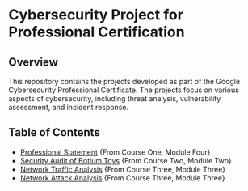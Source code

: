 # Cybersecurity Project for Professional Certification

## Overview
This repository contains the projects developed as part of the Google Cybersecurity Professional Certificate. The projects focus on various aspects of cybersecurity, including threat analysis, vulnerability assessment, and incident response.

## Table of Contents
- [Professional Statement](ProfessionalStatement.md) {From Course One, Module Four}
- [Security Audit of Botium Toys](SecAudit.md) {From Course Two, Module Two}
- [Network Traffic Analysis](NetworkAnalysis.md) {From Course Three, Module Three}
- [Network Attack Analysis](NetworkAttackAnalysis.md) {From Course Three, Module Three}
